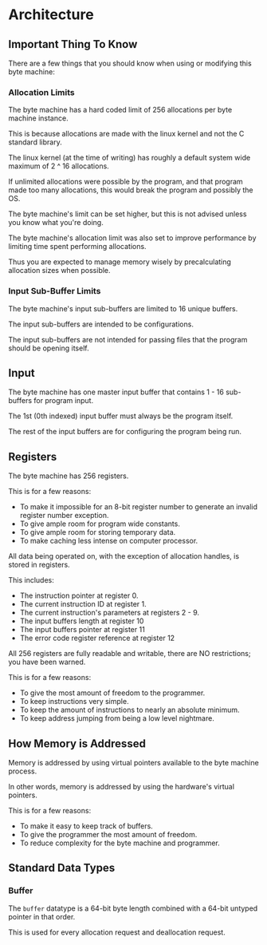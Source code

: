 # Architecture

## Important Thing To Know

There are a few things that you should know when using or modifying this byte machine:

### Allocation Limits

The byte machine has a hard coded limit of 256 allocations per byte machine instance.

This is because allocations are made with the linux kernel and not the C standard library.

The linux kernel (at the time of writing) has roughly a default system wide maximum of 2 ^ 16 allocations.

If unlimited allocations were possible by the program, and that program made too many allocations, this would break the program and possibly the OS.

The byte machine's limit can be set higher, but this is not advised unless you know what you're doing.

The byte machine's allocation limit was also set to improve performance by limiting time spent performing allocations.

Thus you are expected to manage memory wisely by precalculating allocation sizes when possible.

### Input Sub-Buffer Limits

The byte machine's input sub-buffers are limited to 16 unique buffers.

The input sub-buffers are intended to be configurations.

The input sub-buffers are not intended for passing files that the program should be opening itself.

## Input

The byte machine has one master input buffer that contains 1 - 16 sub-buffers for program input.

The 1st (0th indexed) input buffer must always be the program itself.

The rest of the input buffers are for configuring the program being run.

## Registers

The byte machine has 256 registers.

This is for a few reasons:

- To make it impossible for an 8-bit register number to generate an invalid register number exception.
- To give ample room for program wide constants.
- To give ample room for storing temporary data.
- To make caching less intense on computer processor.

All data being operated on, with the exception of allocation handles, is stored in registers.

This includes:

- The instruction pointer at register 0.
- The current instruction ID at register 1.
- The current instruction's parameters at registers 2 - 9.
- The input buffers length at register 10
- The input buffers pointer at register 11
- The error code register reference at register 12

All 256 registers are fully readable and writable, there are NO restrictions; you have been warned.

This is for a few reasons:

- To give the most amount of freedom to the programmer.
- To keep instructions very simple.
- To keep the amount of instructions to nearly an absolute minimum.
- To keep address jumping from being a low level nightmare.

## How Memory is Addressed

Memory is addressed by using virtual pointers available to the byte machine process.

In other words, memory is addressed by using the hardware's virtual pointers.

This is for a few reasons:

- To make it easy to keep track of buffers.
- To give the programmer the most amount of freedom.
- To reduce complexity for the byte machine and programmer.

## Standard Data Types

### Buffer

The `buffer` datatype is a 64-bit byte length combined with a 64-bit untyped pointer in that order.

This is used for every allocation request and deallocation request.
